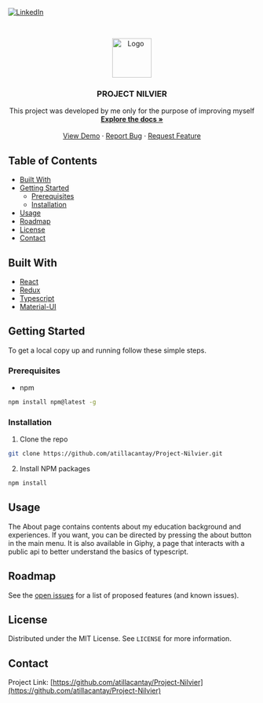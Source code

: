 <!--
*** Thanks for checking out this README Template. If you have a suggestion that would
*** make this better, please fork the repo and create a pull request or simply open
*** an issue with the tag "enhancement".
*** Thanks again! Now go create something AMAZING! :D
***
***
***
*** To avoid retyping too much info. Do a search and replace for the following:
*** github_username, repo, twitter_handle, email
-->

<!-- PROJECT SHIELDS -->
<!--
*** I'm using markdown "reference style" links for readability.
*** Reference links are enclosed in brackets [ ] instead of parentheses ( ).
*** See the bottom of this document for the declaration of the reference variables
*** for contributors-url, forks-url, etc. This is an optional, concise syntax you may use.
*** https://www.markdownguide.org/basic-syntax/#reference-style-links
-->

[![LinkedIn][linkedin-shield]][linkedin-url]

<!-- PROJECT LOGO -->
<br />
<p align="center">
  <a href="https://github.com/atillacantay">   
    <img src="https://i.ibb.co/N14ZfFF/instalogo.png" alt="Logo" width="80" height="80">
  </a>

  <h3 align="center">PROJECT NILVIER</h3>

  <p align="center">
    This project was developed by me only for the purpose of improving myself
    <br />
    <a href="https://github.com/atillacantay/Project-Nilvier"><strong>Explore the docs »</strong></a>
    <br />
    <br />
    <a href="https://atillacantay.github.io/Project-Nilvier">View Demo</a>
    ·
    <a href="https://github.com/atillacantay/Project-Nilvier/issues">Report Bug</a>
    ·
    <a href="https://github.com/atillacantay/Project-Nilvier/issues">Request Feature</a>
  </p>
</p>

<!-- TABLE OF CONTENTS -->

## Table of Contents

- [Built With](#built-with)
- [Getting Started](#getting-started)
  - [Prerequisites](#prerequisites)
  - [Installation](#installation)
- [Usage](#usage)
- [Roadmap](#roadmap)
- [License](#license)
- [Contact](#contact)

## Built With

- [React](https://reactjs.org/)
- [Redux](https://redux.js.org/)
- [Typescript](https://www.typescriptlang.org/)
- [Material-UI](https://material-ui.com/)

<!-- GETTING STARTED -->

## Getting Started

To get a local copy up and running follow these simple steps.

### Prerequisites

- npm

```sh
npm install npm@latest -g
```

### Installation

1. Clone the repo

```sh
git clone https://github.com/atillacantay/Project-Nilvier.git
```

2. Install NPM packages

```sh
npm install
```

<!-- USAGE EXAMPLES -->

## Usage

The About page contains contents about my education background and experiences. If you want, you can be directed by pressing the about button in the main menu. It is also available in Giphy, a page that interacts with a public api to better understand the basics of typescript.

<!-- ROADMAP -->

## Roadmap

See the [open issues](https://github.com/atillacantay/Project-Nilvier/issues) for a list of proposed features (and known issues).

<!-- LICENSE -->

## License

Distributed under the MIT License. See `LICENSE` for more information.

<!-- CONTACT -->

## Contact

Project Link: [https://github.com/atillacantay/Project-Nilvier](https://github.com/atillacantay/Project-Nilvier)

<!-- MARKDOWN LINKS & IMAGES -->
<!-- https://www.markdownguide.org/basic-syntax/#reference-style-links -->

[contributors-shield]: https://img.shields.io/github/contributors/othneildrew/Best-README-Template.svg?style=flat-square
[contributors-url]: https://github.com/othneildrew/Best-README-Template/graphs/contributors
[forks-shield]: https://img.shields.io/github/forks/othneildrew/Best-README-Template.svg?style=flat-square
[forks-url]: https://github.com/othneildrew/Best-README-Template/network/members
[stars-shield]: https://img.shields.io/github/stars/othneildrew/Best-README-Template.svg?style=flat-square
[stars-url]: https://github.com/othneildrew/Best-README-Template/stargazers
[issues-shield]: https://img.shields.io/github/issues/othneildrew/Best-README-Template.svg?style=flat-square
[issues-url]: https://github.com/othneildrew/Best-README-Template/issues
[license-shield]: https://img.shields.io/github/license/othneildrew/Best-README-Template.svg?style=flat-square
[license-url]: https://github.com/othneildrew/Best-README-Template/blob/master/LICENSE.txt
[linkedin-shield]: https://img.shields.io/badge/-LinkedIn-black.svg?style=flat-square&logo=linkedin&colorB=555
[linkedin-url]: https://www.linkedin.com/in/atillacantay/
[product-screenshot]: images/screenshot.png
